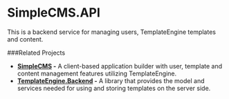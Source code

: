 SimpleCMS.API
=============

This is a backend service for managing users, TemplateEngine templates and content. 

###Related Projects
- __[SimpleCMS](https://github.com/AgronKabashi/SimpleCMS) -__ A client-based application builder with user, template and content management features utilizing TemplateEngine.  
- __[TemplateEngine.Backend](https://github.com/AgronKabashi/TemplateEngine.Backend) -__ A library that provides the model and services needed for using and storing templates on the server side.  
